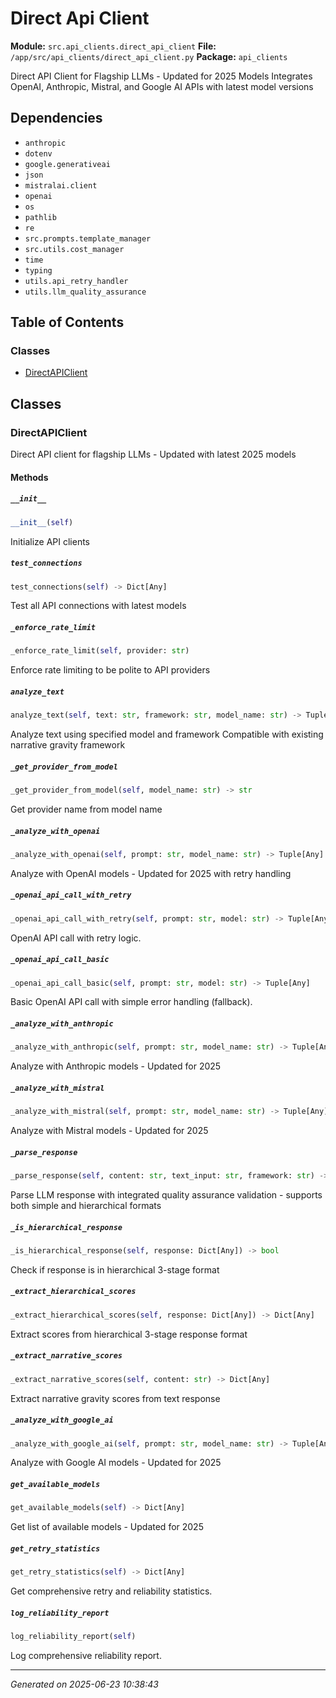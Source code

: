# Direct Api Client

**Module:** `src.api_clients.direct_api_client`
**File:** `/app/src/api_clients/direct_api_client.py`
**Package:** `api_clients`

Direct API Client for Flagship LLMs - Updated for 2025 Models
Integrates OpenAI, Anthropic, Mistral, and Google AI APIs with latest model versions

## Dependencies

- `anthropic`
- `dotenv`
- `google.generativeai`
- `json`
- `mistralai.client`
- `openai`
- `os`
- `pathlib`
- `re`
- `src.prompts.template_manager`
- `src.utils.cost_manager`
- `time`
- `typing`
- `utils.api_retry_handler`
- `utils.llm_quality_assurance`

## Table of Contents

### Classes
- [DirectAPIClient](#directapiclient)

## Classes

### DirectAPIClient

Direct API client for flagship LLMs - Updated with latest 2025 models

#### Methods

##### `__init__`
```python
__init__(self)
```

Initialize API clients

##### `test_connections`
```python
test_connections(self) -> Dict[Any]
```

Test all API connections with latest models

##### `_enforce_rate_limit`
```python
_enforce_rate_limit(self, provider: str)
```

Enforce rate limiting to be polite to API providers

##### `analyze_text`
```python
analyze_text(self, text: str, framework: str, model_name: str) -> Tuple[Any]
```

Analyze text using specified model and framework
Compatible with existing narrative gravity framework

##### `_get_provider_from_model`
```python
_get_provider_from_model(self, model_name: str) -> str
```

Get provider name from model name

##### `_analyze_with_openai`
```python
_analyze_with_openai(self, prompt: str, model_name: str) -> Tuple[Any]
```

Analyze with OpenAI models - Updated for 2025 with retry handling

##### `_openai_api_call_with_retry`
```python
_openai_api_call_with_retry(self, prompt: str, model: str) -> Tuple[Any]
```

OpenAI API call with retry logic.

##### `_openai_api_call_basic`
```python
_openai_api_call_basic(self, prompt: str, model: str) -> Tuple[Any]
```

Basic OpenAI API call with simple error handling (fallback).

##### `_analyze_with_anthropic`
```python
_analyze_with_anthropic(self, prompt: str, model_name: str) -> Tuple[Any]
```

Analyze with Anthropic models - Updated for 2025

##### `_analyze_with_mistral`
```python
_analyze_with_mistral(self, prompt: str, model_name: str) -> Tuple[Any]
```

Analyze with Mistral models - Updated for 2025

##### `_parse_response`
```python
_parse_response(self, content: str, text_input: str, framework: str) -> Dict[Any]
```

Parse LLM response with integrated quality assurance validation - supports both simple and hierarchical formats

##### `_is_hierarchical_response`
```python
_is_hierarchical_response(self, response: Dict[Any]) -> bool
```

Check if response is in hierarchical 3-stage format

##### `_extract_hierarchical_scores`
```python
_extract_hierarchical_scores(self, response: Dict[Any]) -> Dict[Any]
```

Extract scores from hierarchical 3-stage response format

##### `_extract_narrative_scores`
```python
_extract_narrative_scores(self, content: str) -> Dict[Any]
```

Extract narrative gravity scores from text response

##### `_analyze_with_google_ai`
```python
_analyze_with_google_ai(self, prompt: str, model_name: str) -> Tuple[Any]
```

Analyze with Google AI models - Updated for 2025

##### `get_available_models`
```python
get_available_models(self) -> Dict[Any]
```

Get list of available models - Updated for 2025

##### `get_retry_statistics`
```python
get_retry_statistics(self) -> Dict[Any]
```

Get comprehensive retry and reliability statistics.

##### `log_reliability_report`
```python
log_reliability_report(self)
```

Log comprehensive reliability report.

---

*Generated on 2025-06-23 10:38:43*